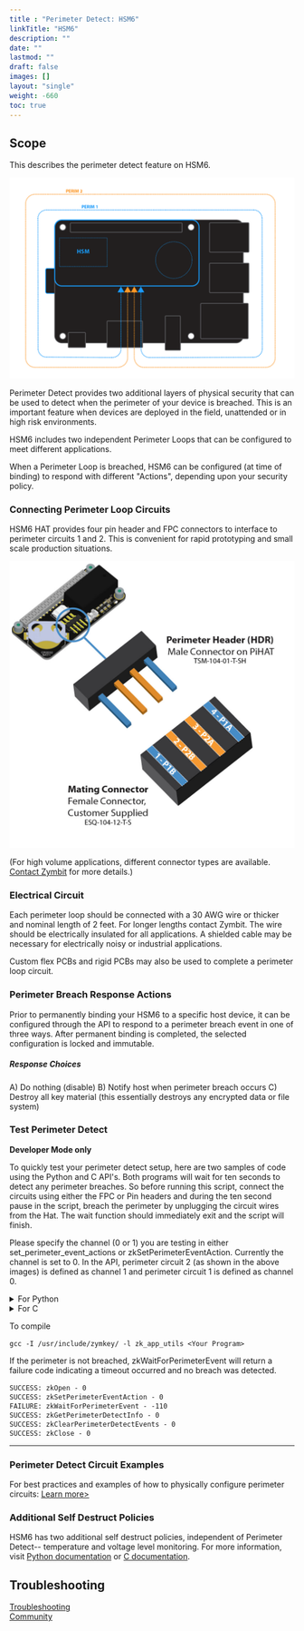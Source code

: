 ```yaml
---
title : "Perimeter Detect: HSM6"
linkTitle: "HSM6"
description: ""
date: ""
lastmod: ""
draft: false
images: []
layout: "single"
weight: -660
toc: true
---
```


## Scope

This describes the perimeter detect feature on HSM6. 

![HSM Perimeter Detect](../HSM-PD-perimter.png) 

Perimeter Detect provides two additional layers of physical security that can be used to detect when the perimeter of your device is breached. This is an important feature when devices are deployed in the field, unattended  or in high risk environments. 

HSM6 includes two independent Perimeter Loops that can be configured to meet different applications.


When a Perimeter Loop is breached, HSM6 can be configured (at time of binding) to respond with different "Actions", depending upon your security policy. 


### Connecting Perimeter Loop Circuits

HSM6 HAT provides four pin header and FPC connectors to interface to perimeter circuits 1 and 2. This is convenient for rapid prototyping and small scale production situations.


![HSM Perimeter Connector](../HSM-PD-connector.jpeg) 

(For high volume applications, different connector types are available.  [Contact Zymbit](https://www.zymbit.com/contact-us/) for more details.)


### Electrical Circuit

Each perimeter loop should be connected with a 30 AWG wire or thicker and nominal length of 2 feet. For longer lengths contact Zymbit. The wire should be electrically insulated for all applications. A shielded cable may be necessary for electrically noisy or industrial applications. 

Custom flex PCBs and rigid PCBs may also be used to complete a perimeter loop circuit.


### Perimeter Breach Response Actions
Prior to permanently binding your HSM6 to a specific host device, it can be configured through the API to respond to a perimeter breach event in one of three ways. After permanent binding is completed, the selected configuration is locked and immutable. 

##### Response Choices

A)  Do nothing (disable)
B)  Notify host when perimeter breach occurs
C)  Destroy all key material (this essentially destroys any encrypted data or file system)

### Test Perimeter Detect 
**Developer Mode only**

To quickly test your perimeter detect setup, here are two samples of code using the Python and C API's. Both programs will wait for ten seconds to detect any perimeter breaches. So before running this script, connect the circuits using either the FPC or Pin headers and during the ten second pause in the script, breach the perimeter by unplugging the circuit wires from the Hat. The wait function should immediately exit and the script will finish.

Please specify the channel (0 or 1) you are testing in either set_perimeter_event_actions or zkSetPerimeterEventAction. Currently the channel is set to 0. In the API, perimeter circuit 2 (as shown in the above images) is defined as channel 1 and perimeter circuit 1 is defined as channel 0.

<details>

<summary>For Python</summary>

<br>


```
import zymkey

zymkey.client.clear_perimeter_detect_info()
zymkey.client.set_perimeter_event_actions(0, action_notify=True, action_self_destruct=False)

zymkey.client.wait_for_perimeter_event(timeout_ms=10000)
perim_status_str = ""
idx = 0
plst = zymkey.client.get_perimeter_detect_info()

for p in plst:
  if p:
     perim_status_str += "Channel %d breach timestamp = %d\n" % (idx, p)
  idx += 1
print("Perimeter breach detected!\n" + perim_status_str)
```
</details>


<details>

<summary>For C</summary>

<br>

```
#include <stdio.h>
#include "zk_app_utils.h"

void check_code(int code, char* location)
{
  if (code < 0)
  {
    printf("FAILURE: %s - %d\n", location, code);
  }
  else if (code >= 0)
  {
    printf("SUCCESS: %s - %d\n", location, code);
  }
}

int main()
{
  zkCTX zk_ctx;
  int status = zkOpen(&zk_ctx);
  check_code(status, "zkOpen");

  status = zkClearPerimeterDetectEvents(zk_ctx);
  check_code(status, "zkClearPerimeterDetectEvents");

  status = zkSetPerimeterEventAction(zk_ctx, 0, ZK_PERIMETER_EVENT_ACTION_NOTIFY);
  check_code(status, "zkSetPerimeterEventAction");

  int p_code = zkWaitForPerimeterEvent(zk_ctx, 10000);
  check_code(p_code, "zkWaitForPerimeterEvent");

  uint32_t* timestamps_sec;
  int num_timestamps;
  status = zkGetPerimeterDetectInfo(zk_ctx, &timestamps_sec, &num_timestamps);
  check_code(status, "zkGetPerimeterDetectInfo");

  //There was a perimeter event/breach.
  if (p_code == 0)
  {
    printf("Perimeter breach detected!\n");
    for(int i=0; i<num_timestamps; i++)
    {
      printf("Channel %d breach timestamp = %d\n", i, timestamps_sec[i]);
    }
    printf("\n");
  }

  status = zkClose(zk_ctx);
  check_code(status, "zkClose");
  return 0;
}
```
</details>


To compile
```
gcc -I /usr/include/zymkey/ -l zk_app_utils <Your Program>
```
If the perimeter is not breached, zkWaitForPerimeterEvent will return a failure code indicating a timeout occurred and no breach was detected.
```
SUCCESS: zkOpen - 0
SUCCESS: zkSetPerimeterEventAction - 0
FAILURE: zkWaitForPerimeterEvent - -110
SUCCESS: zkGetPerimeterDetectInfo - 0
SUCCESS: zkClearPerimeterDetectEvents - 0
SUCCESS: zkClose - 0
```
----------
### Perimeter Detect Circuit Examples
For best practices and examples of how to physically configure perimeter circuits: 
[Learn more>](https://docs.zymbit.com/tutorials/perimeter-detect/examples)

### Additional Self Destruct Policies

HSM6 has two additional self destruct policies, independent of Perimeter Detect-- temperature and voltage level monitoring. For more information, visit [Python documentation](https://docs.zymbit.com/api/python_api/#setbatteryvoltageaction-45bcda8a) or [C documentation](https://docs.zymbit.com/api/c_api/#int--zkSetBatteryVoltageAction-f90f5fd1).

## Troubleshooting
[Troubleshooting](https://docs.zymbit.com/troubleshooting/)  
[Community](https://community.zymbit.com/)

